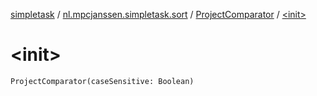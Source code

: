 [simpletask](../../index.md) / [nl.mpcjanssen.simpletask.sort](../index.md) / [ProjectComparator](index.md) / [&lt;init&gt;](.)

# &lt;init&gt;

`ProjectComparator(caseSensitive: Boolean)`